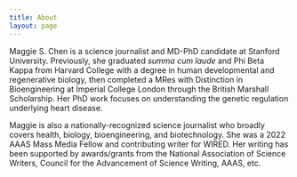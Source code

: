 ```yaml
---
title: About
layout: page
---
```


<p>Maggie S. Chen is a science journalist and MD-PhD candidate at Stanford University. Previously, she graduated <i>summa cum laude</i> and Phi Beta Kappa from Harvard College with a degree in human developmental and regenerative biology, then completed a MRes with Distinction in Bioengineering at Imperial College London through the British Marshall Scholarship. Her PhD work focuses on understanding the genetic regulation underlying heart disease.</p>

<p>Maggie is also a nationally-recognized science journalist who broadly covers health, biology, bioengineering, and biotechnology. She was a 2022 AAAS Mass Media Fellow and contributing writer for WIRED. Her writing has been supported by awards/grants from the National Association of Science Writers, Council for the Advancement of Science Writing, AAAS, etc.</p>


